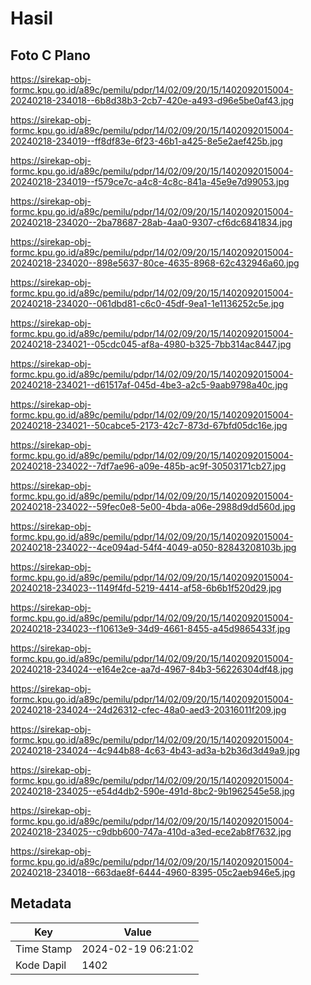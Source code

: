 # Hasil

## Foto C Plano

https://sirekap-obj-formc.kpu.go.id/a89c/pemilu/pdpr/14/02/09/20/15/1402092015004-20240218-234018--6b8d38b3-2cb7-420e-a493-d96e5be0af43.jpg

https://sirekap-obj-formc.kpu.go.id/a89c/pemilu/pdpr/14/02/09/20/15/1402092015004-20240218-234019--ff8df83e-6f23-46b1-a425-8e5e2aef425b.jpg

https://sirekap-obj-formc.kpu.go.id/a89c/pemilu/pdpr/14/02/09/20/15/1402092015004-20240218-234019--f579ce7c-a4c8-4c8c-841a-45e9e7d99053.jpg

https://sirekap-obj-formc.kpu.go.id/a89c/pemilu/pdpr/14/02/09/20/15/1402092015004-20240218-234020--2ba78687-28ab-4aa0-9307-cf6dc6841834.jpg

https://sirekap-obj-formc.kpu.go.id/a89c/pemilu/pdpr/14/02/09/20/15/1402092015004-20240218-234020--898e5637-80ce-4635-8968-62c432946a60.jpg

https://sirekap-obj-formc.kpu.go.id/a89c/pemilu/pdpr/14/02/09/20/15/1402092015004-20240218-234020--061dbd81-c6c0-45df-9ea1-1e1136252c5e.jpg

https://sirekap-obj-formc.kpu.go.id/a89c/pemilu/pdpr/14/02/09/20/15/1402092015004-20240218-234021--05cdc045-af8a-4980-b325-7bb314ac8447.jpg

https://sirekap-obj-formc.kpu.go.id/a89c/pemilu/pdpr/14/02/09/20/15/1402092015004-20240218-234021--d61517af-045d-4be3-a2c5-9aab9798a40c.jpg

https://sirekap-obj-formc.kpu.go.id/a89c/pemilu/pdpr/14/02/09/20/15/1402092015004-20240218-234021--50cabce5-2173-42c7-873d-67bfd05dc16e.jpg

https://sirekap-obj-formc.kpu.go.id/a89c/pemilu/pdpr/14/02/09/20/15/1402092015004-20240218-234022--7df7ae96-a09e-485b-ac9f-30503171cb27.jpg

https://sirekap-obj-formc.kpu.go.id/a89c/pemilu/pdpr/14/02/09/20/15/1402092015004-20240218-234022--59fec0e8-5e00-4bda-a06e-2988d9dd560d.jpg

https://sirekap-obj-formc.kpu.go.id/a89c/pemilu/pdpr/14/02/09/20/15/1402092015004-20240218-234022--4ce094ad-54f4-4049-a050-82843208103b.jpg

https://sirekap-obj-formc.kpu.go.id/a89c/pemilu/pdpr/14/02/09/20/15/1402092015004-20240218-234023--1149f4fd-5219-4414-af58-6b6b1f520d29.jpg

https://sirekap-obj-formc.kpu.go.id/a89c/pemilu/pdpr/14/02/09/20/15/1402092015004-20240218-234023--f10613e9-34d9-4661-8455-a45d9865433f.jpg

https://sirekap-obj-formc.kpu.go.id/a89c/pemilu/pdpr/14/02/09/20/15/1402092015004-20240218-234024--e164e2ce-aa7d-4967-84b3-56226304df48.jpg

https://sirekap-obj-formc.kpu.go.id/a89c/pemilu/pdpr/14/02/09/20/15/1402092015004-20240218-234024--24d26312-cfec-48a0-aed3-20316011f209.jpg

https://sirekap-obj-formc.kpu.go.id/a89c/pemilu/pdpr/14/02/09/20/15/1402092015004-20240218-234024--4c944b88-4c63-4b43-ad3a-b2b36d3d49a9.jpg

https://sirekap-obj-formc.kpu.go.id/a89c/pemilu/pdpr/14/02/09/20/15/1402092015004-20240218-234025--e54d4db2-590e-491d-8bc2-9b1962545e58.jpg

https://sirekap-obj-formc.kpu.go.id/a89c/pemilu/pdpr/14/02/09/20/15/1402092015004-20240218-234025--c9dbb600-747a-410d-a3ed-ece2ab8f7632.jpg

https://sirekap-obj-formc.kpu.go.id/a89c/pemilu/pdpr/14/02/09/20/15/1402092015004-20240218-234018--663dae8f-6444-4960-8395-05c2aeb946e5.jpg


## Metadata

| Key        | Value               |
| ---------- | ------------------- |
| Time Stamp | 2024-02-19 06:21:02 |
| Kode Dapil | 1402                |



